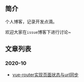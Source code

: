 ## 简介

个人博客，记录开发点滴。

欢迎大家在`issue`博客下进行讨论~

## 文章列表

### 2020-10

+ [vue-router实现页面状态与url同步](https://github.com/Jim-Rae/blogs/issues/1)
